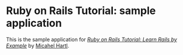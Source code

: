 # Ruby on Rails Tutorial: sample application

This is the sample application for [*Ruby on Rails Tutorial: Learn Rails by Example*](http://railstutorial.org/) by [Micahel Hartl](http://michaelhartl.com/).